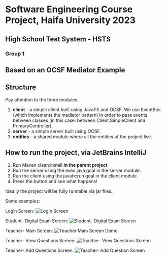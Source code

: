 # Software Engineering Course Project, Haifa University 2023
## High School Test System - HSTS
### Group 1


## Based on an OCSF Mediator Example

## Structure
Pay attention to the three modules:
1. **client** - a simple client built using JavaFX and OCSF. We use EventBus (which implements the mediator pattern) in order to pass events between classes (in this case: between Client.SimpleClient and PrimaryController).
2. **server** - a simple server built using OCSF.
3. **entities** - a shared module where all the entities of the project live.

## How to run the project, via JetBrains IntelliJ
1. Run Maven clean:install **in the parent project**.
2. Run the server using the exec:java goal in the server module.
3. Run the client using the javafx:run goal in the client module.
4. Press the button and see what happens!


Ideally the project will be fully runnable via jar files..



Some examples:

Login Screen:
![Login Screen](https://github.com/IlanSap/HighSchoolTestSystem_Project/assets/106005589/f132c030-dc90-49b2-8ea2-1117b952e28c)

Student- Digital Exam Screen:
![Student- Digital Exam Screen](https://github.com/IlanSap/HighSchoolTestSystem_Project/assets/106005589/122ab368-c7eb-4fbf-a943-0bae984ea560)

Teacher- Main Screen:
![Teacher Main Screen Demo](https://github.com/IlanSap/HighSchoolTestSystem_Project/assets/106005589/2f9f98f8-b44c-4d80-ba21-58f8641b3665)

Teacher- View Questions Screen:
![Teacher- View Questions Screen](https://github.com/IlanSap/HighSchoolTestSystem_Project/assets/106005589/62c49dec-aa33-4a63-b35d-68375da843e0)

Teacher- Add Questions Screen:
![Teacher- Add Question Screen](https://github.com/IlanSap/HighSchoolTestSystem_Project/assets/106005589/a56d145e-e782-4ad9-a022-5037724bf733)



